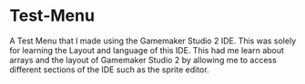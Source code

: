 # Test-Menu

A Test Menu that I made using the Gamemaker Studio 2 IDE. This was solely for learning the Layout and language of this IDE.
This had me learn about arrays and the layout of Gamemaker Studio 2 by allowing me to access different sections of the IDE such as the sprite editor.

